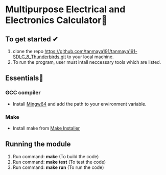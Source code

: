 # Multipurpose Electrical and Electronics Calculator📱

## To get started ✔
1. clone the repo https://github.com/tanmaya191/tanmaya191-SDLC_8_Thunderbirds.git to your local machine.
2. To run the program, user must intall neccessary tools which are listed.

## Essentials📝
### GCC compiler
- Install [Mingw64](https://sourceforge.net/projects/mingw-w64/files/Toolchains%20targetting%20Win32/Personal%20Builds/mingw-builds/installer/mingw-w64-install.exe/download) and add the path to your environment variable.
### Make
- Install make from [Make Installer](https://sourceforge.net/projects/gnuwin32/files/make/3.81/make-3.81.exe/download?use_mirror=webwerks&download=)

## Running the module
1. Run command: **make**   (To build the code)
2. Run command: **make test**  (To test the code)
3. Run command: **make run**  (To run the code)

    

    
